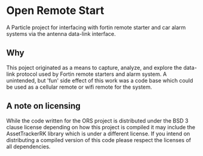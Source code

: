 # Open Remote Start

A Particle project for interfacing with fortin remote starter and car alarm systems
via the antenna data-link interface.


## Why

This poject originated as a means to capture, analyze, and explore the data-link
protocol used by Fortin remote starters and alarm system. A unintended, but 'fun'
side effect of this work was a code base which could be used as a cellular remote
or wifi remote for the system. 


## A note on licensing

While the code written for the ORS project is distributed under the BSD 3 clause license
depending on how this project is compiled it may include the AssetTrackerRK
library which is under a different license. If you intend on distributing a compiled
version of this code please respect the licenses of all dependencies.
